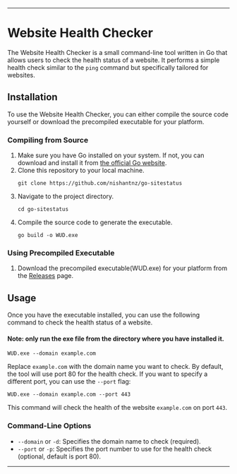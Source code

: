 
---

# Website Health Checker

The Website Health Checker is a small command-line tool written in Go that allows users to check the health status of a website. It performs a simple health check similar to the `ping` command but specifically tailored for websites.

## Installation

To use the Website Health Checker, you can either compile the source code yourself or download the precompiled executable for your platform.

### Compiling from Source

1. Make sure you have Go installed on your system. If not, you can download and install it from [the official Go website]([(https://go.dev/)]).
2. Clone this repository to your local machine.
   ```
   git clone https://github.com/nishantnz/go-sitestatus
   ```
3. Navigate to the project directory.
   ```
   cd go-sitestatus
   ```
5. Compile the source code to generate the executable.
   ```
   go build -o WUD.exe
   ```

### Using Precompiled Executable

1. Download the precompiled executable(WUD.exe) for your platform from the [Releases](https://github.com/nishantnz/go-sitestatus/releases/tag/v.1) page.

## Usage

Once you have the executable installed, you can use the following command to check the health status of a website.
#### Note: only run the exe file from the directory where you have installed it.

```
WUD.exe --domain example.com
```

Replace `example.com` with the domain name you want to check. By default, the tool will use port 80 for the health check. If you want to specify a different port, you can use the `--port` flag:

```
WUD.exe --domain example.com --port 443
```

This command will check the health of the website `example.com` on port `443`.

### Command-Line Options

- `--domain` or `-d`: Specifies the domain name to check (required).
- `--port` or `-p`: Specifies the port number to use for the health check (optional, default is port 80).

---
